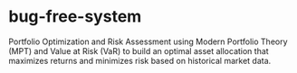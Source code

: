 # bug-free-system
Portfolio Optimization and Risk Assessment using Modern Portfolio Theory (MPT) and Value at Risk (VaR) to build an optimal asset allocation that maximizes returns and minimizes risk based on historical market data.

